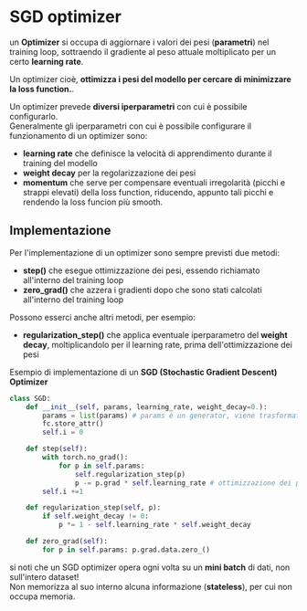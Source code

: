 # SGD optimizer


un **Optimizer** si occupa di aggiornare i valori dei pesi (**parametri**) nel training loop, sottraendo il gradiente al peso attuale moltiplicato per un certo **learning rate**.  

Un optimizer cioè, **ottimizza i pesi del modello per cercare di minimizzare la loss function.**.  

Un optimizer prevede **diversi iperparametri** con cui è possibile configurarlo.   
Generalmente gli iperparametri con cui è possibile configurare il funzionamento di un optimizer sono:

* **learning rate** che definisce la velocità di apprendimento durante il training del modello
* **weight decay** per la regolarizzazione dei pesi
* **momentum** che serve per compensare eventuali irregolarità (picchi e strappi elevati) della loss function, riducendo, appunto tali picchi e rendendo la loss funcion più smooth.  


## Implementazione

Per l'implementazione di un optimizer sono sempre previsti due metodi:  
* **step()** che esegue ottimizzazione dei pesi, essendo richiamato all'interno del training loop
* **zero_grad()**  che azzera i gradienti dopo che sono stati calcolati all'interno del training loop

Possono esserci anche altri metodi, per esempio:  
* **regularization_step()** che applica eventuale iperparametro del **weight decay**, moltiplicandolo per il learning rate, prima dell'ottimizzazione dei pesi  

Esempio di implementazione di un **SGD (Stochastic Gradient Descent) Optimizer**

```py
class SGD:
    def __init__(self, params, learning_rate, weight_decay=0.):
        params = list(params) # params è un generator, viene trasformato in lista
        fc.store_attr()
        self.i = 0

    def step(self):
        with torch.no_grad():
            for p in self.params:
                self.regularization_step(p)
                p -= p.grad * self.learning_rate # ottimizzazione dei pesi
        self.i +=1

    def regularization_step(self, p):
        if self.weight_decay != 0: 
            p *= 1 - self.learning_rate * self.weight_decay

    def zero_grad(self):
        for p in self.params: p.grad.data.zero_()
```

si noti che un SGD optimizer opera ogni volta su un **mini batch** di dati, non sull'intero dataset!  
Non memorizza al suo interno alcuna informazione (**stateless**), per cui non occupa memoria.